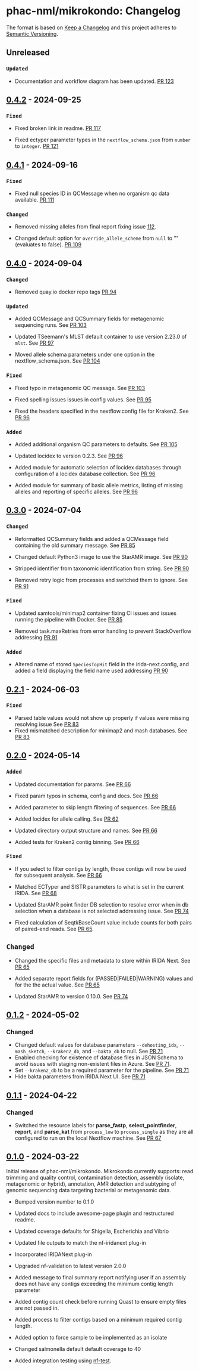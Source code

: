 # phac-nml/mikrokondo: Changelog

The format is based on [Keep a Changelog](https://keepachangelog.com/en/1.0.0/)
and this project adheres to [Semantic Versioning](https://semver.org/spec/v2.0.0.html).

## Unreleased

### `Updated`

- Documentation and workflow diagram has been updated. [PR 123](https://github.com/phac-nml/mikrokondo/pull/123)

## [0.4.2] - 2024-09-25

### `Fixed`

- Fixed broken link in readme. [PR 117](https://github.com/phac-nml/mikrokondo/pull/117)

- Fixed ectyper parameter types in the `nextflow_schema.json` from `number` to `integer`. [PR 121](https://github.com/phac-nml/mikrokondo/pull/121)

## [0.4.1] - 2024-09-16

### `Fixed`

- Fixed null species ID in QCMessage when no organism qc data available. [PR 111](https://github.com/phac-nml/mikrokondo/pull/111)

### `Changed`

- Removed missing alleles from final report fixing issue [112](https://github.com/phac-nml/mikrokondo/issues/112).

- Changed default option for `override_allele_scheme` from `null` to "" (evaluates to false). [PR 109](https://github.com/phac-nml/mikrokondo/pull/109)


## [0.4.0] - 2024-09-04

### `Changed`

- Removed quay.io docker repo tags [PR 94](https://github.com/phac-nml/mikrokondo/pull/94)

### `Updated`

- Added QCMessage and QCSummary fields for metagenomic sequencing runs. See [PR 103](https://github.com/phac-nml/mikrokondo/pull/103)

- Updated TSeemann's MLST default container to use version 2.23.0 of `mlst`. See [PR 97](https://github.com/phac-nml/mikrokondo/pull/97)

- Moved allele schema parameters under one option in the nextflow_schema.json. See [PR 104](https://github.com/phac-nml/mikrokondo/pull/104)


### `Fixed`

- Fixed typo in metagenomic QC message. See [PR 103](https://github.com/phac-nml/mikrokondo/pull/103)

- Fixed spelling issues issues in config values. See [PR 95](https://github.com/phac-nml/mikrokondo/pull/95)

- Fixed the headers specified in the nextflow.config file for Kraken2. See [PR 96](https://github.com/phac-nml/mikrokondo/pull/96)

### `Added`

- Added additional organism QC parameters to defaults. See [PR 105](https://github.com/phac-nml/mikrokondo/pull/105)

- Updated locidex to version 0.2.3. See [PR 96](https://github.com/phac-nml/mikrokondo/pull/96)

- Added module for automatic selection of locidex databases through configuration of a locidex database collection. See [PR 96](https://github.com/phac-nml/mikrokondo/pull/96)

- Added module for summary of basic allele metrics, listing of missing alleles and reporting of specific alleles. See [PR 96](https://github.com/phac-nml/mikrokondo/pull/96)

## [0.3.0] - 2024-07-04

### `Changed`

- Reformatted QCSummary fields and added a QCMessage field containing the old summary message. See [PR 85](https://github.com/phac-nml/mikrokondo/pull/85)

- Changed default Python3 image to use the StarAMR image. See [PR 90](https://github.com/phac-nml/mikrokondo/pull/90)

- Stripped identifier from taxonomic identification from string. See [PR 90](https://github.com/phac-nml/mikrokondo/pull/90)

- Removed retry logic from processes and switched them to ignore. See [PR 91](https://github.com/phac-nml/mikrokondo/pull/91)

### `Fixed`

- Updated samtools/minimap2 container fixing CI issues and issues running the pipeline with Docker. See [PR 85](https://github.com/phac-nml/mikrokondo/pull/85)

- Removed task.maxRetries from error handling to prevent StackOverflow addressing [PR 91](https://github.com/phac-nml/mikrokondo/pull/91)

### `Added`

- Altered name of stored `SpeciesTopHit` field in the irida-next.config, and added a field displaying the field name used addressing [PR 90](https://github.com/phac-nml/mikrokondo/pull/90)


## [0.2.1] - 2024-06-03

### `Fixed`

- Parsed table values would not show up properly if values were missing resolving issue See [PR 83](https://github.com/phac-nml/mikrokondo/pull/83)
- Fixed mismatched description for minimap2 and mash databases. See [PR 83](https://github.com/phac-nml/mikrokondo/pull/83)

## [0.2.0] - 2024-05-14

### `Added`

- Updated documentation for params. See [PR 66](https://github.com/phac-nml/mikrokondo/pull/66)

- Fixed param typos in schema, config and docs. See [PR 66](https://github.com/phac-nml/mikrokondo/pull/66)

- Added parameter to skip length filtering of sequences. See [PR 66](https://github.com/phac-nml/mikrokondo/pull/66)

- Added locidex for allele calling. See [PR 62](https://github.com/phac-nml/mikrokondo/pull/62)

- Updated directory output structure and names. See [PR 66](https://github.com/phac-nml/mikrokondo/pull/66)

- Added tests for Kraken2 contig binning. See [PR 66](https://github.com/phac-nml/mikrokondo/pull/66)

### `Fixed`

- If you select to filter contigs by length, those contigs will now be used for subsequent analysis. See [PR 66](https://github.com/phac-nml/mikrokondo/pull/66)

- Matched ECTyper and SISTR parameters to what is set in the current IRIDA. See [PR 68](https://github.com/phac-nml/mikrokondo/pull/68)

- Updated StarAMR point finder DB selection to resolve error when in db selection when a database is not selected addressing issue. See [PR 74](https://github.com/phac-nml/mikrokondo/pull/74)

- Fixed calculation of SeqtkBaseCount value include counts for both pairs of paired-end reads. See [PR 65](https://github.com/phac-nml/mikrokondo/pull/65).

## `Changed`

- Changed the specific files and metadata to store within IRIDA Next. See [PR 65](https://github.com/phac-nml/mikrokondo/pull/65)

- Added separate report fields for (PASSED|FAILED|WARNING) values and for the the actual value. See [PR 65](https://github.com/phac-nml/mikrokondo/pull/65)

- Updated StarAMR to version 0.10.0. See [PR 74](https://github.com/phac-nml/mikrokondo/pull/74)

## [0.1.2] - 2024-05-02

### Changed

- Changed default values for database parameters `--dehosting_idx`, `--mash_sketch`, `--kraken2_db`, and `--bakta_db` to null. See [PR 71](https://github.com/phac-nml/mikrokondo/pull/71)
- Enabled checking for existence of database files in JSON Schema to avoid issues with staging non-existent files in Azure. See [PR 71](https://github.com/phac-nml/mikrokondo/pull/71).
- Set `--kraken2_db` to be a required parameter for the pipeline. See [PR 71](https://github.com/phac-nml/mikrokondo/pull/71)
- Hide bakta parameters from IRIDA Next UI. See [PR 71](https://github.com/phac-nml/mikrokondo/pull/71)

## [0.1.1] - 2024-04-22

### Changed

- Switched the resource labels for **parse_fastp**, **select_pointfinder**, **report**, and **parse_kat** from `process_low` to `process_single` as they are all configured to run on the local Nextflow machine. See [PR 67](https://github.com/phac-nml/mikrokondo/pull/67)

## [0.1.0] - 2024-03-22

Initial release of phac-nml/mikrokondo. Mikrokondo currently supports: read trimming and quality control, contamination detection, assembly (isolate, metagenomic or hybrid), annotation, AMR detection and subtyping of genomic sequencing data targeting bacterial or metagenomic data.

- Bumped version number to 0.1.0

- Updated docs to include awesome-page plugin and restructured readme.

- Updated coverage defaults for Shigella, Escherichia and Vibrio

- Updated file outputs to match the nf-iridanext plug-in

- Incorporated IRIDANext plug-in

- Upgraded nf-validation to latest version 2.0.0

- Added message to final summary report notifying user if an assembly does not have any contigs exceeding the minimum contig length parameter

- Added contig count check before running Quast to ensure empty files are not passed in.

- Added process to filter contigs based on a minimum required contig length.

- Added option to force sample to be implemented as an isolate

- Changed salmonella default default coverage to 40

- Added integration testing using [nf-test](https://www.nf-test.com/).

[0.4.2]: https://github.com/phac-nml/mikrokondo/releases/tag/0.4.2
[0.4.1]: https://github.com/phac-nml/mikrokondo/releases/tag/0.4.1
[0.4.0]: https://github.com/phac-nml/mikrokondo/releases/tag/0.4.0
[0.3.0]: https://github.com/phac-nml/mikrokondo/releases/tag/0.3.0
[0.2.1]: https://github.com/phac-nml/mikrokondo/releases/tag/0.2.1
[0.2.0]: https://github.com/phac-nml/mikrokondo/releases/tag/0.2.0
[0.1.2]: https://github.com/phac-nml/mikrokondo/releases/tag/0.1.2
[0.1.1]: https://github.com/phac-nml/mikrokondo/releases/tag/0.1.1
[0.1.0]: https://github.com/phac-nml/mikrokondo/releases/tag/0.1.0
